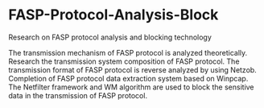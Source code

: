 # FASP-Protocol-Analysis-Block
Research on FASP protocol analysis and blocking technology 

The transmission mechanism of FASP protocol is analyzed theoretically. Research the transmission system composition of FASP protocol. The transmission format of FASP protocol is reverse analyzed by using Netzob. Completion of FASP protocol data extraction system based on Winpcap. The Netfilter framework and WM algorithm are used to block the sensitive data in the transmission of FASP protocol.
